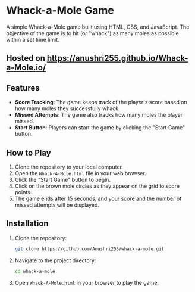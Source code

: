 # Whack-a-Mole Game

A simple Whack-a-Mole game built using HTML, CSS, and JavaScript. The objective of the game is to hit (or "whack") as many moles as possible within a set time limit.

## Hosted on https://anushri255.github.io/Whack-a-Mole.io/

## Features

- **Score Tracking**: The game keeps track of the player's score based on how many moles they successfully whack.
- **Missed Attempts**: The game also tracks how many moles the player missed.
- **Start Button**: Players can start the game by clicking the "Start Game" button.

## How to Play

1. Clone the repository to your local computer.
2. Open the `Whack-A-Mole.html` file in your web browser.
3. Click the "Start Game" button to begin.
4. Click on the brown mole circles as they appear on the grid to score points.
5. The game ends after 15 seconds, and your score and the number of missed attempts will be displayed.

## Installation

1. Clone the repository:
    ```bash
    git clone https://github.com/Anushri255/whack-a-mole.git
    ```
2. Navigate to the project directory:
    ```bash
    cd whack-a-mole
    ```
3. Open `Whack-A-Mole.html` in your browser to play the game.
